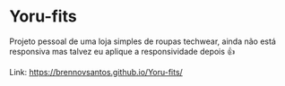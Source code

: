 # Yoru-fits

Projeto pessoal de uma loja simples de roupas techwear, ainda não está responsiva mas talvez eu aplique a responsividade depois 👍

Link: 
https://brennovsantos.github.io/Yoru-fits/
 
